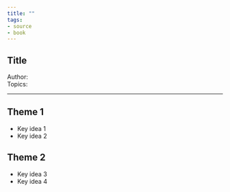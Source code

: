 ```yaml
---
title: ""
tags:
- source
- book
---
```

## Title
Author:  
Topics:  

---

## Theme 1

- Key idea 1 
- Key idea 2

## Theme 2

- Key idea 3
- Key idea 4
